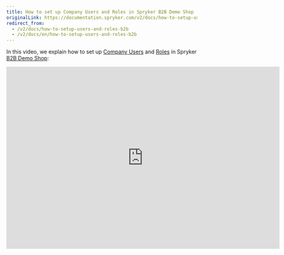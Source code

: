 ```yaml
---
title: How to set up Company Users and Roles in Spryker B2B Demo Shop
originalLink: https://documentation.spryker.com/v2/docs/how-to-setup-users-and-roles-b2b
redirect_from:
  - /v2/docs/how-to-setup-users-and-roles-b2b
  - /v2/docs/en/how-to-setup-users-and-roles-b2b
---
```


In this video, we explain how to set up [Company Users](/docs/scos/dev/features/201903.0/company-account-management/company-account-overview/company-account) and [Roles](https://documentation.spryker.com/v2/docs/company-roles-permissions-overview) in Spryker [B2B Demo Shop](https://documentation.spryker.com/v2/docs/demoshops#b2b-demo-shop):

<iframe src="https://fast.wistia.net/embed/iframe/72qy3slwjo" title="How to set up Company Users and Roles in Spryker" allowtransparency="true" frameborder="0" scrolling="no" class="wistia_embed" name="wistia_embed" allowfullscreen="0" mozallowfullscreen="0" webkitallowfullscreen="0" oallowfullscreen="0" msallowfullscreen="0" width="720" height="480"></iframe>
